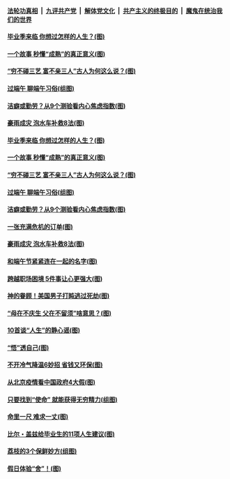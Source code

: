 ####  [法轮功真相](../../../../basic/blob/master/README.md?t=06260802) &nbsp;|&nbsp; [九评共产党](../../../../9ping.md/blob/master/README.md?t=06260802) &nbsp;|&nbsp; [解体党文化](../../../../jtdwh.md/blob/master/README.md?t=06260802)  &nbsp;|&nbsp; [共产主义的终极目的](../../../../gczydzjmd.md/blob/master/README.md?t=06260802) &nbsp;|&nbsp; [魔鬼在统治我们的世界](../../../../mgztzwmdsj.md/blob/master/README.md?t=06260802) 

#### [毕业季来临 你想过怎样的人生？(图)](../pages/p8/937661.md?t=06260802) 

#### [一个故事 秒懂“成熟”的真正意义(图)](../pages/p8/936405.md?t=06260802) 

#### [“穷不碰三艺 富不亲三人”古人为何这么说？(图)](../pages/p8/937602.md?t=06260802) 

#### [过端午 聊端午习俗(组图)](../pages/p8/937246.md?t=06260802) 

#### [洁癖或勤劳？从9个测验看内心焦虑指数(图)](../pages/p8/937558.md?t=06260802) 

#### [豪雨成灾 泡水车补救8法(图)](../pages/p8/937526.md?t=06260802) 

#### [毕业季来临 你想过怎样的人生？(图)](../pages/p8/937661.md?t=06260802) 

#### [一个故事 秒懂“成熟”的真正意义(图)](../pages/p8/936405.md?t=06260802) 

#### [“穷不碰三艺 富不亲三人”古人为何这么说？(图)](../pages/p8/937602.md?t=06260802) 

#### [过端午 聊端午习俗(组图)](../pages/p8/937246.md?t=06260802) 

#### [洁癖或勤劳？从9个测验看内心焦虑指数(图)](../pages/p8/937558.md?t=06260802) 

#### [一张充满危机的订单(图)](../pages/p8/936981.md?t=06260802) 

#### [豪雨成灾 泡水车补救8法(图)](../pages/p8/937526.md?t=06260802) 

#### [和端午节紧紧连在一起的名字(图)](../pages/p8/937448.md?t=06260802) 

#### [跨越职场困境 5件事让心更强大(图)](../pages/p8/937375.md?t=06260802) 

#### [神的眷顾！美国男子打盹逃过死劫(图)](../pages/p8/936985.md?t=06260802) 

#### [“母在不庆生 父在不留须”啥意思？(图)](../pages/p8/937234.md?t=06260802) 

#### [10首谈“人生”的静心谣(图)](../pages/p8/936965.md?t=06260802) 

#### [“悟”透自己(图)](../pages/p8/936972.md?t=06260802) 

#### [不开冷气降温6妙招 省钱又环保(图)](../pages/p8/937329.md?t=06260802) 

#### [从北京疫情看中国政府4大假(图)](../pages/p8/937196.md?t=06260802) 

#### [只要找到“使命” 就能获得无穷精力(组图)](../pages/p8/937159.md?t=06260802) 

#### [命里一尺 难求一丈(图)](../pages/p8/936782.md?t=06260802) 

#### [比尔・盖兹给毕业生的11项人生建议(图)](../pages/p8/936231.md?t=06260802) 

#### [荔枝的3个保鲜妙方(组图)](../pages/p8/936950.md?t=06260802) 

#### [假日体验“舍”！(图)](../pages/p8/937183.md?t=06260802) 


